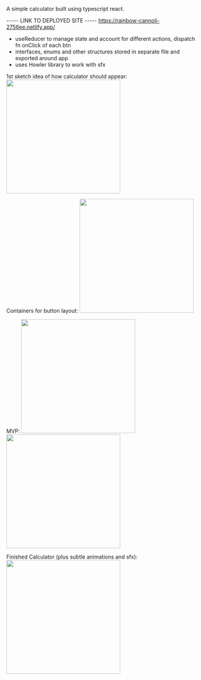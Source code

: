 A simple calculator built using typescript react.


----- LINK TO DEPLOYED SITE -----
https://rainbow-cannoli-2756ee.netlify.app/

- useReducer to manage state and account for different actions, dispatch fn onClick of each btn
- interfaces, enums and other structures stored in separate file and exported around app
- uses Howler library to work with sfx

1st sketch idea of how calculator should appear: 
<img src="https://res.cloudinary.com/dzektczea/image/upload/v1654598335/Screenshot_2022-06-07_at_09.03.22_ndgnky.png" width="300px" height= "300px">

Containers for button layout:
<img src="https://res.cloudinary.com/dzektczea/image/upload/v1654598334/Screenshot_2022-06-06_at_13.38.50_tdjfyz.png" width="300px" height="300px">

MVP:
<img src="https://res.cloudinary.com/dzektczea/image/upload/v1654598335/Screenshot_2022-06-06_at_16.39.19_pwvecf.png" width="300px" height="300px">
<img src="https://res.cloudinary.com/dzektczea/image/upload/v1654598334/Screenshot_2022-06-06_at_17.06.19_x8amor.png" width="300px" height="300px">

Finished Calculator (plus subtle animations and sfx):
<img src="https://res.cloudinary.com/dzektczea/image/upload/v1654598335/Screenshot_2022-06-07_at_11.26.18_pjj8ry.png" width="300px" height="300px">

